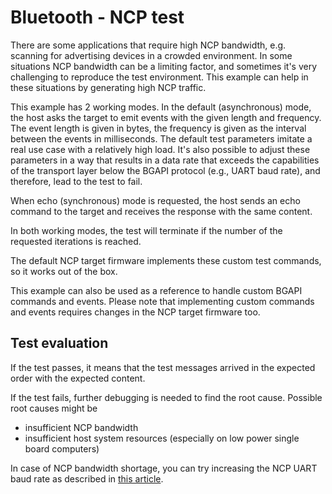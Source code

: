 # Bluetooth - NCP test

There are some applications that require high NCP bandwidth, e.g. scanning for advertising devices
in a crowded environment. In some situations NCP bandwidth can be a limiting factor, and sometimes
it's very challenging to reproduce the test environment. This example can help in these situations
by generating high NCP traffic.

This example has 2 working modes. In the default (asynchronous) mode, the host asks the target to
emit events with the given length and frequency. The event length is given in bytes, the frequency
is given as the interval between the events in milliseconds. The default test parameters imitate a
real use case with a relatively high load. It's also possible to adjust these parameters in a way
that results in a data rate that exceeds the capabilities of the transport layer below the BGAPI
protocol (e.g., UART baud rate), and therefore, lead to the test to fail.

When echo (synchronous) mode is requested, the host sends an echo command to the target and
receives the response with the same content.

In both working modes, the test will terminate if the number of the requested iterations is reached.

The default NCP target firmware implements these custom test commands, so it works out of the box.

This example can also be used as a reference to handle custom BGAPI commands and events. Please
note that implementing custom commands and events requires changes in the NCP target firmware too.

## Test evaluation

If the test passes, it means that the test messages arrived in the expected order with the expected
content.

If the test fails, further debugging is needed to find the root cause. Possible root causes might be
- insufficient NCP bandwidth
- insufficient host system resources (especially on low power single board computers)

In case of NCP bandwidth shortage, you can try increasing the NCP UART baud rate as described in
[this article](https://community.silabs.com/s/article/wstk-virtual-com-port-baudrate-setting?language=en_US).
